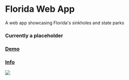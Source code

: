# Florida Web App

A web app showcasing Florida's sinkholes and state parks

### Currently a placeholder

### <a href="https://bstefansen.maps.arcgis.com/apps/webappviewer/index.html?id=a9b83f7e0f58477dad836126c6c43ae5">Demo</a>

### <a href="https://www.arcgis.com/home/item.html?id=a9b83f7e0f58477dad836126c6c43ae5">Info</a>

![](https://bstefansen.github.io/Portfolio/images/floridaWebApp.JPG)
